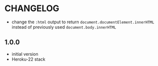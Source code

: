 # CHANGELOG

* change the `:html` output to return `document.documentElement.innerHTML` instead of previously used `document.body.innerHTML`

## 1.0.0

* initial version
* Heroku-22 stack
